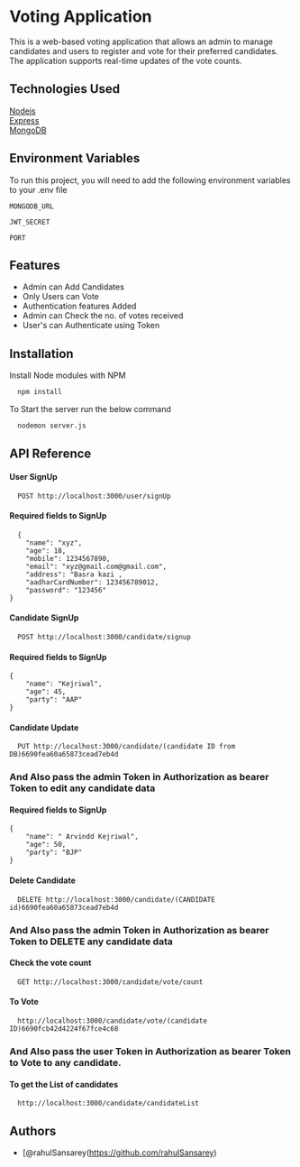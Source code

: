 
# Voting Application

This is a web-based voting application that allows an admin to manage candidates and users to register and vote for their preferred candidates. The application supports real-time updates of the vote counts.


## Technologies Used

[Nodejs](https://nodejs.org/en)                                  
[Express](https://expressjs.com/)          
[MongoDB](https://www.mongodb.com/try/download/community)



## Environment Variables

To run this project, you will need to add the following environment variables to your .env file

`MONGODB_URL`

`JWT_SECRET`

`PORT`


## Features

- Admin can Add Candidates
- Only Users can Vote
- Authentication features Added
- Admin can Check the no. of votes received
- User's can Authenticate using Token




## Installation

Install Node modules with NPM

```bash
  npm install
```
To Start the server run the below command

```bash
  nodemon server.js
```


## API Reference

#### User SignUp

```http
  POST http://localhost:3000/user/signUp
```
#### Required fields to SignUp

```http
  {
    "name": "xyz",
    "age": 18,
    "mobile": 1234567890,
    "email": "xyz@gmail.com@gmail.com",
    "address": "Basra kazi ,
    "aadharCardNumber": 123456789012,
    "password": "123456"
}
```

#### Candidate SignUp

```http
  POST http://localhost:3000/candidate/signup
```
#### Required fields to SignUp

```http
{
    "name": "Kejriwal",
    "age": 45,
    "party": "AAP"
}
```

#### Candidate Update

```http
  PUT http://localhost:3000/candidate/(candidate ID from DB)6690fea60a65873cead7eb4d
```
### And Also pass the admin Token in Authorization as bearer Token to edit any candidate data
#### Required fields to SignUp

```http
{
    "name": " Arvindd Kejriwal",
    "age": 50,
    "party": "BJP"
}
```

#### Delete Candidate

```http
  DELETE http://localhost:3000/candidate/(CANDIDATE id)6690fea60a65873cead7eb4d
```
### And Also pass the admin Token in Authorization as bearer Token to DELETE any candidate data

#### Check the vote count

```http
  GET http://localhost:3000/candidate/vote/count
```


#### To Vote

```http
  http://localhost:3000/candidate/vote/(candidate ID)6690fcb42d4224f67fce4c68
```
### And Also pass the user Token in Authorization as bearer Token to Vote to any candidate.


#### To get the List of candidates

```http
  http://localhost:3000/candidate/candidateList
```





## Authors

- [@rahulSansarey(https://github.com/rahulSansarey)

